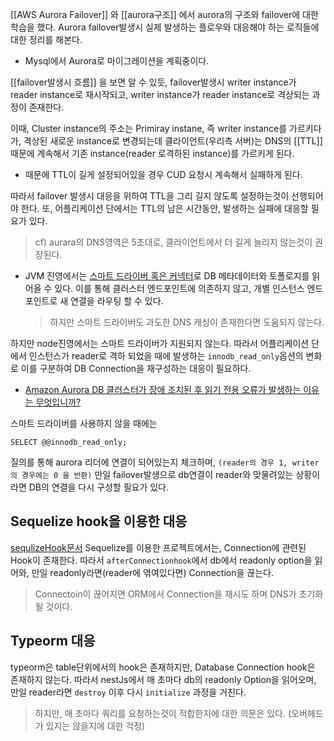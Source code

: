 [[AWS Aurora Failover]] 와 [[aurora구조]] 에서 aurora의 구조와 failover에 대한 학습을 했다.
Aurora failover발생시 실제 발생하는 플로우와 대응해야 하는 로직들에 대한 정리를 해본다.

- Mysql에서 Aurora로 마이그레이션을 계획중이다.

[[failover발생시 흐름]] 을 보면 알 수 있듯, failover발생시 writer instance가 reader instance로 재시작되고, writer instance가 reader instance로 격상되는 과정이 존재한다.

이때, Cluster instance의 주소는 Primiray instane, 즉 writer instance를 가르키다가, 격상된 새로운 instance로 변경되는데 클라이언트(우리측 서버)는 DNS의 [[TTL]] 때문에 계속해서 기존 instance(reader 로격하된 instance)를 가르키게 된다.
- 때문에 TTL이 길게 설정되어있을 경우 CUD 요청시 계속해서 실패하게 된다.

따라서 failover 발생시 대응을 위하여 TTL을 그리 길지 않도록 설정하는것이 선행되어야 한다.
또, 어플리케이션 단에서는 TTL의 남은 시간동안, 발생하는 실패에 대응할 필요가 있다.

> cf) aurara의 DNS영역은 5초대로, 클라이언트에서 더 길게 늘리지 않는것이 권장된다.

- JVM 진영에서는 [스마트 드라이버 혹은 커넥터](https://docs.aws.amazon.com/whitepapers/latest/amazon-aurora-mysql-db-admin-handbook/using-smart-drivers.html)로 DB 메타데이터와 토폴로지를 읽어올 수 있다.
  이를 통해 클러스터 엔드포인트에 의존하지 않고, 개별 인스턴스 엔드포인트로 새 연결을 라우팅 할 수 있다.
  > 하지만 스마트 드라이버도 과도한 DNS 캐싱이 존재한다면 도움되지 않는다.

하지만 node진영에서는 스마트 드라이버가 지원되지 않는다.
따라서 어플리케이션 단에서 인스턴스가 reader로 격하 되었을 때에 발생하는 `innodb_read_only`옵션의 변화로 이를 구분하여 DB Connection을 재구성하는 대응이 필요하다.
- [Amazon Aurora DB 클러스터가 장애 조치된 후 읽기 전용 오류가 발생하는 이유는 무엇입니까?](https://repost.aws/ko/knowledge-center/aurora-mysql-db-cluser-read-only-error)

스마트 드라이버를 사용하지 않을 때에는 
```mysql
SELECT @@innodb_read_only;
```

질의를 통해 aurora 리더에 연결이 되어있는지 체크하며, `(reader의 경우 1, writer의 경우에는 0 을 반환)` 만일 failover발생으로 db연결이 reader와 맞물려있는 상황이라면 DB의 연결을 다시 구성할 필요가 있다.

## Sequelize hook을 이용한 대응
[sequlizeHook문서](https://sequelize.org/docs/v6/other-topics/hooks/)
Sequelize를 이용한 프로젝트에서는, Connection에 관련된 Hook이 존재한다. 따라서 `afterConnectionhook`에서 db에서 readonly option을 읽어와, 만일 readonly라면(reader에 엮여있다면) Connection을 끊는다.

> Connectoin이 끊어지면 ORM에서 Connection을 재시도 하며 DNS가 초기화 될 것이다.


## Typeorm 대응

typeorm은 table단위에서의 hook은 존재하지만, Database Connection hook은 존재하지 않는다.
따라서 nestJs에서 매 초마다 db의 readonly Option을 읽어오며, 만일 reader라면 `destroy` 이후 다시 `initialize` 과정을 거친다.

> 하지만, 매 초마다 쿼리를 요청하는것이 적합한지에 대한 의문은 있다. (오버헤드가 있지는 않을지에 대한 걱정)